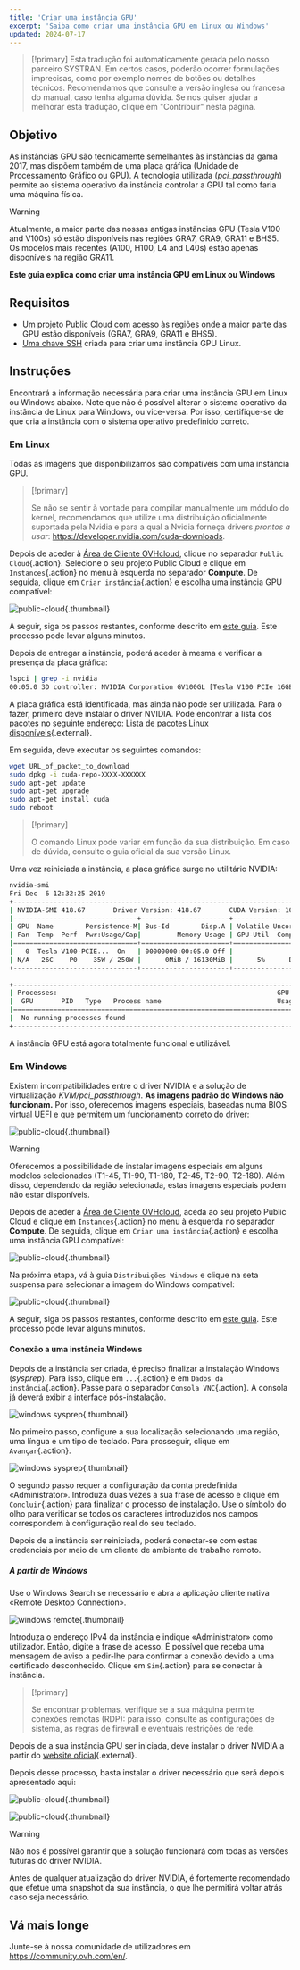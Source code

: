 ```yaml
---
title: 'Criar uma instância GPU'
excerpt: 'Saiba como criar uma instância GPU em Linux ou Windows'
updated: 2024-07-17
---
```


> [!primary]
> Esta tradução foi automaticamente gerada pelo nosso parceiro SYSTRAN. Em certos casos, poderão ocorrer formulações imprecisas, como por exemplo nomes de botões ou detalhes técnicos. Recomendamos que consulte a versão inglesa ou francesa do manual, caso tenha alguma dúvida. Se nos quiser ajudar a melhorar esta tradução, clique em "Contribuir" nesta página.
>

## Objetivo

As instâncias GPU são tecnicamente semelhantes às instâncias da gama 2017, mas dispõem também de uma placa gráfica (Unidade de Processamento Gráfico ou GPU). A tecnologia utilizada (*pci_passthrough*) permite ao sistema operativo da instância controlar a GPU tal como faria uma máquina física.

> [!warning]
>
> Atualmente, a maior parte das nossas antigas instâncias GPU (Tesla V100 and V100s) só estão disponíveis nas regiões GRA7, GRA9, GRA11 e BHS5. Os modelos mais recentes (A100, H100, L4 and L40s) estão apenas disponíveis na região GRA11.
>

**Este guia explica como criar uma instância GPU em Linux ou Windows**

## Requisitos

- Um projeto Public Cloud com acesso às regiões onde a maior parte das GPU estão disponíveis (GRA7, GRA9, GRA11 e BHS5).
- [Uma chave SSH](/pages/public_cloud/compute/creating-ssh-keys-pci) criada para criar uma instância GPU Linux.

## Instruções

Encontrará a informação necessária para criar uma instância GPU em Linux ou Windows abaixo.
Note que não é possível alterar o sistema operativo da instância de Linux para Windows, ou vice-versa. Por isso, certifique-se de que cria a instância com o sistema operativo predefinido correto.

### Em Linux

Todas as imagens que disponibilizamos são compatíveis com uma instância GPU.

> [!primary]
>
> Se não se sentir à vontade para compilar manualmente um módulo do kernel, recomendamos que utilize uma distribuição oficialmente suportada pela Nvidia e para a qual a Nvidia forneça drivers *prontos a usar*: <https://developer.nvidia.com/cuda-downloads>.
> 

Depois de aceder à [Área de Cliente OVHcloud](/links/manager), clique no separador `Public Cloud`{.action}. Selecione o seu projeto Public Cloud e clique em `Instances`{.action} no menu à esquerda no separador **Compute**. De seguida, clique em `Criar instância`{.action} e escolha uma instância GPU compatível:

![public-cloud](images/GPU-Flavors_2024.png){.thumbnail}

A seguir, siga os passos restantes, conforme descrito em [este guia](/pages/public_cloud/compute/public-cloud-first-steps#create-instance). Este processo pode levar alguns minutos.

Depois de entregar a instância, poderá aceder à mesma e verificar a presença da placa gráfica:

```bash
lspci | grep -i nvidia
00:05.0 3D controller: NVIDIA Corporation GV100GL [Tesla V100 PCIe 16GB] (rev a1)
```

A placa gráfica está identificada, mas ainda não pode ser utilizada. Para o fazer, primeiro deve instalar o driver NVIDIA. Pode encontrar a lista dos pacotes no seguinte endereço: [Lista de pacotes Linux disponíveis](http://developer.download.nvidia.com/compute/cuda/repos/){.external}.

Em seguida, deve executar os seguintes comandos:

```sh
wget URL_of_packet_to_download
sudo dpkg -i cuda-repo-XXXX-XXXXXX
sudo apt-get update
sudo apt-get upgrade
sudo apt-get install cuda
sudo reboot
```

> [!primary]
>
> O comando Linux pode variar em função da sua distribuição. Em caso de dúvida, consulte o guia oficial da sua versão Linux.
> 

Uma vez reiniciada a instância, a placa gráfica surge no utilitário NVIDIA:

```sh
nvidia-smi
Fri Dec  6 12:32:25 2019       
+-----------------------------------------------------------------------------+
| NVIDIA-SMI 418.67       Driver Version: 418.67       CUDA Version: 10.1     |
|-------------------------------+----------------------+----------------------+
| GPU  Name        Persistence-M| Bus-Id        Disp.A | Volatile Uncorr. ECC |
| Fan  Temp  Perf  Pwr:Usage/Cap|         Memory-Usage | GPU-Util  Compute M. |
|===============================+======================+======================|
|   0  Tesla V100-PCIE...  On   | 00000000:00:05.0 Off |                    0 |
| N/A   26C    P0    35W / 250W |      0MiB / 16130MiB |      5%      Default |
+-------------------------------+----------------------+----------------------+
                                                                               
+-----------------------------------------------------------------------------+
| Processes:                                                       GPU Memory |
|  GPU       PID   Type   Process name                             Usage      |
|=============================================================================|
|  No running processes found                                                 |
+-----------------------------------------------------------------------------+
```

A instância GPU está agora totalmente funcional e utilizável.

### Em Windows

Existem incompatibilidades entre o driver NVIDIA e a solução de virtualização *KVM/pci_passthrough*. **As imagens padrão do Windows não funcionam.**
Por isso, oferecemos imagens especiais, baseadas numa BIOS virtual UEFI e que permitem um funcionamento correto do driver:

![public-cloud](images/EN-WindowsImages_2024.png){.thumbnail}

> [!warning]
>
> Oferecemos a possibilidade de instalar imagens especiais em alguns modelos selecionados (T1-45, T1-90, T1-180, T2-45, T2-90, T2-180). Além disso, dependendo da região selecionada, estas imagens especiais podem não estar disponíveis.
>

Depois de aceder à [Área de Cliente OVHcloud](/links/manager), aceda ao seu projeto Public Cloud e clique em `Instances`{.action} no menu à esquerda no separador **Compute**. De seguida, clique em `Criar uma instância`{.action} e escolha uma instância GPU compatível:

![public-cloud](images/GPU-Flavors_2024.png){.thumbnail}

Na próxima etapa, vá à guia `Distribuições Windows` e clique na seta suspensa para selecionar a imagem do Windows compatível:

![public-cloud](images/EN-WindowsImages_2024.png){.thumbnail}

A seguir, siga os passos restantes, conforme descrito em [este guia](/pages/public_cloud/compute/public-cloud-first-steps#create-instance). Este processo pode levar alguns minutos.

#### Conexão a uma instância Windows

Depois de a instância ser criada, é preciso finalizar a instalação Windows (_sysprep_). Para isso, clique em `...`{.action} e em `Dados da instância`{.action}. Passe para o separador `Consola VNC`{.action}. A consola já deverá exibir a interface pós-instalação.

![windows sysprep](images/windows-connect-01.png){.thumbnail}

No primeiro passo, configure a sua localização selecionando uma região, uma língua e um tipo de teclado. Para prosseguir, clique em `Avançar`{.action}.

![windows sysprep](images/windows-connect-02.png){.thumbnail}

O segundo passo requer a configuração da conta predefinida «Administrator». Introduza duas vezes a sua frase de acesso e clique em `Concluir`{.action} para finalizar o processo de instalação. Use o símbolo do olho para verificar se todos os caracteres introduzidos nos campos correspondem à configuração real do seu teclado.

Depois de a instância ser reiniciada, poderá conectar-se com estas credenciais por meio de um cliente de ambiente de trabalho remoto. 

##### **A partir de Windows**

Use o Windows Search se necessário e abra a aplicação cliente nativa «Remote Desktop Connection».

![windows remote](/pages/assets/screens/other/windows/windows_rdp.png){.thumbnail}

Introduza o endereço IPv4 da instância e indique «Administrator» como utilizador. Então, digite a frase de acesso. É possível que receba uma mensagem de aviso a pedir-lhe para confirmar a conexão devido a uma certificado desconhecido. Clique em `Sim`{.action} para se conectar à instância.

> [!primary]
>
> Se encontrar problemas, verifique se a sua máquina permite conexões remotas (RDP): para isso, consulte as configurações de sistema, as regras de firewall e eventuais restrições de rede.
>

Depois de a sua instância GPU ser iniciada, deve instalar o driver NVIDIA a partir do [website oficial](https://www.nvidia.com/Download/index.aspx){.external}.

Depois desse processo, basta instalar o driver necessário que será depois apresentado aqui:

![public-cloud](images/driverson.png){.thumbnail}

![public-cloud](images/devicemanager.png){.thumbnail}


> [!warning]
>
> Não nos é possível garantir que a solução funcionará com todas as versões futuras do driver NVIDIA.
>
> Antes de qualquer atualização do driver NVIDIA, é fortemente recomendado que efetue uma snapshot da sua instância, o que lhe permitirá voltar atrás caso seja necessário.
>

## Vá mais longe

Junte-se à nossa comunidade de utilizadores em <https://community.ovh.com/en/>.
